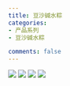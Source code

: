```yaml
---
title: 豆沙碱水粽 
categories:
- 产品系列
- 豆沙碱水粽

comments: false
---
```


<img src="/blog/public/css/images/doushajianshuizong/a.jpg">

<img src="/blog/public/css/images/doushajianshuizong/b.jpg">

<img src="/blog/public/css/images/doushajianshuizong/c.jpg">

<img src="/blog/public/css/images/doushajianshuizong/d.jpg">
